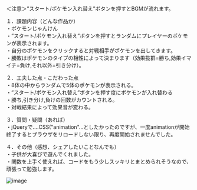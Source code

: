 ＜注意＞”スタート/ポケモン入れ替え”ボタンを押すとBGMが流れます。  

１．課題内容（どんな作品か）  
・ポケモンじゃんけん  
・”スタート/ポケモン入れ替え”ボタンを押すとランダムにプレイヤーのポケモンが表示されます。  
・自分のポケモンをクリックすると対戦相手がポケモンを出してきます。  
・勝敗はポケモンのタイプの相性によって決まります（効果抜群=勝ち,効果イマイチ=負け,それ以外=引き分け）。  
  
２．工夫した点・こだわった点  
・8体の中からランダムで5体のポケモンが表示される。  
・”スタート/ポケモン入れ替え”ボタンを押す度にポケモンが入れ替わる  
・勝ち,引き分け,負けの回数がカウントされる。  
・対戦結果によって効果音が変わる。  
  
３．質問・疑問（あれば）  
・jQueryで….CSS("animation"…としたかったのですが、一度animationが開始終了するとブラウザをリロードしない限り、再度開始されませんでした。  
  
４．その他（感想、シェアしたいことなんでも）  
・子供が大喜びで遊んでくれました。  
・関数を上手く使えれば、コードをもう少しスッキリとまとめられそうなので、頑張って勉強します。  
  
  
![image](https://user-images.githubusercontent.com/81688850/121206916-d00ac500-c8b3-11eb-8503-c939dc61bea9.png)
